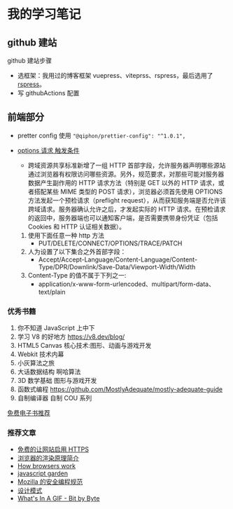 # 我的学习笔记

## github 建站

github 建站步骤

- 选框架：我用过的博客框架 vuepress、viteprss、rspress，最后选用了 [rspress](https://rspress.dev/)。
- 写 githubActions 配置

## 前端部分

- pretter config 使用 `"@qiphon/prettier-config": "^1.0.1",`

- [options 请求 触发条件](https://developer.mozilla.org/zh-CN/docs/Web/HTTP/Access_control_CORS)

  - 跨域资源共享标准新增了一组 HTTP 首部字段，允许服务器声明哪些源站通过浏览器有权限访问哪些资源。另外，规范要求，对那些可能对服务器数据产生副作用的 HTTP 请求方法（特别是 GET 以外的 HTTP 请求，或者搭配某些 MIME 类型的 POST 请求），浏览器必须首先使用 OPTIONS 方法发起一个预检请求（preflight request），从而获知服务端是否允许该跨域请求。服务器确认允许之后，才发起实际的 HTTP 请求。在预检请求的返回中，服务器端也可以通知客户端，是否需要携带身份凭证（包括 Cookies 和 HTTP 认证相关数据）。

  1. 使用下面任意一种 http 方法
     - PUT/DELETE/CONNECT/OPTIONS/TRACE/PATCH
  2. 人为设置了以下集合之外首部字段：
     - Accept/Accept-Language/Content-Language/Content-Type/DPR/Downlink/Save-Data/Viewport-Width/Width
  3. Content-Type 的值不属于下列之一:
     - application/x-www-form-urlencoded、multipart/form-data、text/plain

### 优秀书籍

1. 你不知道 JavaScript 上中下
2. 学习 V8 的好地方 https://v8.dev/blog/
3. HTML5 Canvas 核心技术:图形、动画与游戏开发
4. Webkit 技术内幕
5. 小灰算法之旅
6. 大话数据结构 啊哈算法
7. 3D 数学基础 图形与游戏开发
8. 函数式编程 https://github.com/MostlyAdequate/mostly-adequate-guide
9. 自制编译器 自制 COU 系列

[免费电子书推荐](https://blog.csdn.net/haoel/article/details/6212491?spm=1001.2014.3001.5501)

### 推荐文章

- [免费的让网站启用 HTTPS](https://coolshell.cn/articles/18094.html)
- [浏览器的渲染原理简介](https://coolshell.cn/articles/9666.html)
- [How browsers work](http://taligarsiel.com/Projects/howbrowserswork1.htm)
- [javascript garden](https://shamansir.github.io/JavaScript-Garden/zh/)
- [Mozilla 的安全编程规范](https://wiki.mozilla.org/WebAppSec/Secure_Coding_Guidelines)
- [设计模式](http://www.vincehuston.org/dp/)
- [What's In A GIF - Bit by Byte](https://matthewflickinger.com/lab/whatsinagif/bits_and_bytes.asp)
